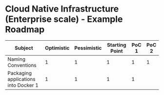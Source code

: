 # Cloud Native Infrastructure (Enterprise scale) - Example Roadmap

| Subject | Optimistic | Pessimistic | Starting Point | PoC 1 | PoC 2 |
| --- | --- | --- | --- | --- | --- |
| Naming Conventions | 1 | 1 | 1 | 1 | 1 |
| Packaging applications into Docker  1 | 1 | 1 | 1 | 1 |
